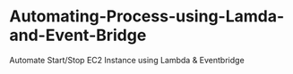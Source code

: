 # Automating-Process-using-Lamda-and-Event-Bridge
Automate Start/Stop EC2 Instance using Lambda &amp; Eventbridge
